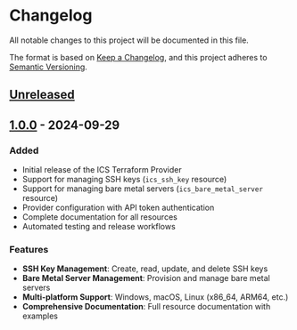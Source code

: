 # Changelog

All notable changes to this project will be documented in this file.

The format is based on [Keep a Changelog](https://keepachangelog.com/en/1.0.0/),
and this project adheres to [Semantic Versioning](https://semver.org/spec/v2.0.0.html).

## [Unreleased]

## [1.0.0] - 2024-09-29

### Added
- Initial release of the ICS Terraform Provider
- Support for managing SSH keys (`ics_ssh_key` resource)
- Support for managing bare metal servers (`ics_bare_metal_server` resource)
- Provider configuration with API token authentication
- Complete documentation for all resources
- Automated testing and release workflows

### Features
- **SSH Key Management**: Create, read, update, and delete SSH keys
- **Bare Metal Server Management**: Provision and manage bare metal servers
- **Multi-platform Support**: Windows, macOS, Linux (x86_64, ARM64, etc.)
- **Comprehensive Documentation**: Full resource documentation with examples

[Unreleased]: https://github.com/UK2Group/terraform-provider-ics/compare/v1.0.0...HEAD
[1.0.0]: https://github.com/UK2Group/terraform-provider-ics/releases/tag/v1.0.0